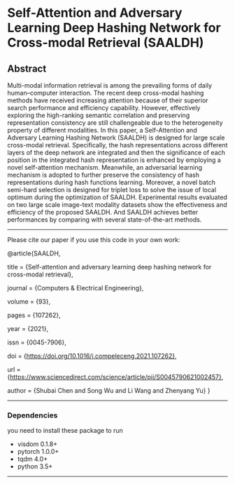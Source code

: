 # Self-Attention and Adversary Learning Deep Hashing Network for Cross-modal Retrieval (SAALDH)
## Abstract

Multi-modal information retrieval is among the prevailing forms of daily human–computer interaction. The recent deep cross-modal hashing methods have received increasing attention
because of their superior search performance and efficiency capability. However, effectively exploring the high-ranking semantic correlation and preserving representation consistency are still challengeable due to the heterogeneity property of different modalities. In this paper, a Self-Attention and Adversary Learning Hashing Network (SAALDH) is designed for large scale cross-modal retrieval. Specifically, the hash representations across different layers of the deep network are integrated and then the significance of each position in the integrated hash representation is enhanced by employing a novel self-attention mechanism. Meanwhile, an adversarial learning mechanism is adopted to further preserve the consistency of hash representations during hash functions learning. Moreover, a novel batch semi-hard selection is designed for triplet loss to solve the issue of local optimum during the optimization of SAALDH. Experimental results evaluated on two large scale image-text modality datasets show the effectiveness and efficiency of the proposed SAALDH. And SAALDH achieves better performances by comparing with several state-of-the-art methods. 

------

Please cite our paper if you use this code in your own work:

@article{SAALDH,

title = {Self-attention and adversary learning deep hashing network for cross-modal retrieval},

journal = {Computers & Electrical Engineering},

volume = {93},

pages = {107262},

year = {2021},

issn = {0045-7906},

doi = {https://doi.org/10.1016/j.compeleceng.2021.107262},

url = {https://www.sciencedirect.com/science/article/pii/S0045790621002457},

author = {Shubai Chen and Song Wu and Li Wang and Zhenyang Yu}
}

---
### Dependencies 
you need to install these package to run
- visdom 0.1.8+
- pytorch 1.0.0+
- tqdm 4.0+  
- python 3.5+
----
